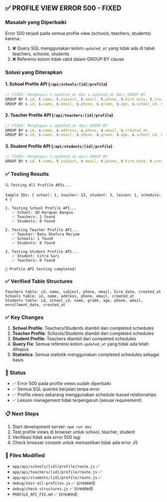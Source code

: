 ## ✅ PROFILE VIEW ERROR 500 - FIXED

### Masalah yang Diperbaiki
Error 500 terjadi pada semua profile view (schools, teachers, students) karena:
1. ❌ Query SQL menggunakan kolom `updated_at` yang tidak ada di tabel teachers, schools, students
2. ❌ Referensi kolom tidak valid dalam GROUP BY clause

### Solusi yang Diterapkan

#### 1. School Profile API (`/api/schools/[id]/profile`)
```javascript
// FIXED: Menghapus t.updated_at dan s.updated_at dari GROUP BY
GROUP BY t.id, t.name, t.subject, t.email, t.phone, t.hire_date, t.created_at
GROUP BY s.id, s.name, s.email, s.phone, s.grade, s.age, s.school_id, s.created_at, s.enrollment_date
```

#### 2. Teacher Profile API (`/api/teachers/[id]/profile`)
```javascript
// FIXED: Menghapus s.updated_at dari GROUP BY
GROUP BY s.id, s.name, s.address, s.phone, s.email, s.created_at
GROUP BY s.id, s.name, s.email, s.phone, s.grade, s.age, s.school_id, s.created_at, s.enrollment_date, sch.name
```

#### 3. Student Profile API (`/api/students/[id]/profile`)
```javascript
// FIXED: Menghapus t.updated_at dari GROUP BY
GROUP BY t.id, t.name, t.subject, t.email, t.phone, t.hire_date, t.created_at
```

### ✅ Testing Results
```
🔍 Testing All Profile APIs...

Sample IDs: { school: 1, teacher: 13, student: 3, lesson: 1, schedule: 4 }

1. Testing School Profile API...
   ✅ School: SD Harapan Bangsa
   ✅ Teachers: 2 found
   ✅ Students: 0 found

2. Testing Teacher Profile API...
   ✅ Teacher: Ratu Shofura Maryam
   ✅ Schools: 1 found
   ✅ Students: 0 found

3. Testing Student Profile API...
   ✅ Student: Citra Sari
   ✅ Teachers: 0 found

🎉 Profile API testing completed!
```

### ✅ Verified Table Structures
```
Teachers table: id, name, subject, phone, email, hire_date, created_at
Schools table: id, name, address, phone, email, created_at  
Students table: id, school_id, name, grade, age, phone, email, enrollment_date, created_at
```

### ✅ Key Changes
1. **School Profile**: Teachers/Students diambil dari completed schedules
2. **Teacher Profile**: Schools/Students diambil dari completed schedules  
3. **Student Profile**: Teachers diambil dari completed schedules
4. **Query Fix**: Semua referensi kolom `updated_at` yang tidak ada telah dihapus
5. **Statistics**: Semua statistik menggunakan completed schedules sebagai basis

### 🎯 Status
- ✅ Error 500 pada profile views sudah diperbaiki
- ✅ Semua SQL queries berjalan tanpa error
- ✅ Profile views sekarang menggunakan schedule-based relationships
- ✅ Lesson management tidak terpengaruh (sesuai requirement)

### 📋 Next Steps
1. Start development server: `npm run dev`
2. Test profile views di browser untuk school, teacher, student
3. Verifikasi tidak ada error 500 lagi
4. Check browser console untuk memastikan tidak ada error JS

### 📁 Files Modified
- `app/api/schools/[id]/profile/route.js` ✅
- `app/api/teachers/[id]/profile/route.js` ✅  
- `app/api/students/[id]/profile/route.js` ✅
- `debug/test-all-profiles.js` ✅ (created)
- `debug/check-structures.js` ✅ (created)
- `PROFILE_API_FIX.md` ✅ (created)
